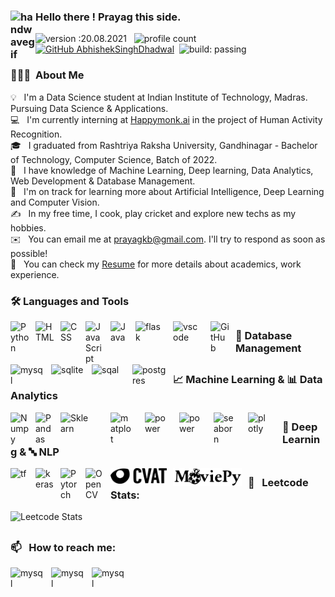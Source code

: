 
### <img alt="handwavegif" src="https://user-images.githubusercontent.com/39513876/112366216-8cfe7400-8cfe-11eb-8116-7d3dbae20e97.gif" width='40' align="left"/> Hello there ! Prayag this side.
![version :20.08.2021](https://img.shields.io/badge/version-20.08.2021-informational) &nbsp;
![profile count](https://komarev.com/ghpvc/?username=prayagkb&color=red)&nbsp;
[![GitHub AbhishekSinghDhadwal](https://img.shields.io/github/followers/prayagkb?label=follow&style=social)](https://github.com/prayagkb)&nbsp;
![build: passing](https://img.shields.io/badge/build-passing-success)

### 👨🏻‍💻 &nbsp;About Me

💡 &nbsp; I'm a Data Science student at Indian Institute of Technology, Madras. Pursuing Data Science & Applications.\
💻 &nbsp; I'm currently interning at <a href="https://happymonk.co/">Happymonk.ai</a> in the project of Human Activity Recognition.\
🎓 &nbsp; I graduated from Rashtriya Raksha University, Gandhinagar - Bachelor of Technology, Computer Science, Batch of 2022.\
🧠 &nbsp; I have knowledge of Machine Learning, Deep learning, Data Analytics, Web Development & Database Management.\
🌱 &nbsp; I'm on track for learning more about Artificial Intelligence, Deep Learning and Computer Vision.\
✍️ &nbsp; In my free time, I cook, play cricket and explore new techs as my hobbies.\
✉️ &nbsp; You can email me at prayagkb@gmail.com. I'll try to respond as soon as possible!\
📄 &nbsp; You can check my [Resume](https://drive.google.com/file/d/1e4Mx6X7IZuwaPb4RdfybzAcHsCB6T3f2/view?usp=sharing) for more details about academics, work experience.

### 🛠 Languages and Tools

<img align="left" alt="Python" width="30px" style="padding-right:10px;" title="Python"  src="https://cdn.jsdelivr.net/gh/devicons/devicon/icons/python/python-original.svg"/>
<img align="left" alt="HTML" width="30px" style="padding-right:10px;"  title="HTML" src="https://cdn.jsdelivr.net/gh/devicons/devicon/icons/html5/html5-plain.svg" />
<img align="left" alt="CSS" width="30px" style="padding-right:10px;"  title="CSS" src="https://cdn.jsdelivr.net/gh/devicons/devicon/icons/css3/css3-plain.svg" />
<img align="left" alt="JavaScript" width="30px" style="padding-right:10px;" title="JavaScript" src="https://cdn.jsdelivr.net/gh/devicons/devicon/icons/javascript/javascript-plain.svg" />
<img align="left" alt="Java" width="30px" style="padding-right:10px;"  title="Java" src="https://cdn.jsdelivr.net/gh/devicons/devicon/icons/java/java-original.svg"/>
<img align="left" alt="flask" width="40px" style="padding-right:20px;" title="Flask" src="https://cdn.cdnlogo.com/logos/f/80/flask.svg" />
<img align="left" alt="vscode" width="40px" style="padding-right:20px;" title="VScode" src="https://cdn.jsdelivr.net/gh/devicons/devicon/icons/vscode/vscode-original.svg" />
<img align="left" alt="GitHub" width="30px" style="padding-right:10px;" title="Github" src="https://cdn.jsdelivr.net/gh/devicons/devicon/icons/github/github-original.svg" />

##
##
### 📅 Database Management

<img align="left" alt="mysql" width="55px" style="padding-right:10px;"  title="MySQL" src="https://cdn.jsdelivr.net/gh/devicons/devicon/icons/mysql/mysql-original-wordmark.svg"/>
<img align="left" alt="sqlite" width="55px" style="padding-right:10px;"  title="SQLite" src="https://cdn.jsdelivr.net/gh/devicons/devicon/icons/sqlite/sqlite-plain-wordmark.svg"/>
<img align="left" alt="sqal" width="55px" style="padding-right:10px;"  title="SQAlchemy" src="https://cdn.jsdelivr.net/gh/devicons/devicon/icons/sqlalchemy/sqlalchemy-original.svg"/>
<img align="left" alt="postgres" width="55px" style="padding-right:10px;" title="PostgresSQL"  src="https://cdn.jsdelivr.net/gh/devicons/devicon/icons/postgresql/postgresql-original.svg"/>

##
##
### 📈 Machine Learning & 📊 Data Analytics

<img align="left" alt="Numpy" width="30px" style="padding-right:10px;" title="Numpy" src="https://cdn.jsdelivr.net/gh/devicons/devicon/icons/numpy/numpy-original.svg" />
<img align="left" alt="Pandas" width="30px" style="padding-right:10px;" title="Pandas" src="https://cdn.jsdelivr.net/gh/devicons/devicon/icons/pandas/pandas-original.svg" />
<img align="left" alt="Sklearn" width="50px" style="padding-right:30px;" title="Scikit Learn" src="https://upload.wikimedia.org/wikipedia/commons/0/05/Scikit_learn_logo_small.svg" />
<img align="left" alt="matplot" width="35px" style="padding-right:20px;" title="Matplotlib" src="https://upload.wikimedia.org/wikipedia/commons/0/01/Created_with_Matplotlib-logo.svg" />
<img align="left" alt="power" width="35px" style="padding-right:20px;" title="PowerBI" src="https://upload.wikimedia.org/wikipedia/commons/c/cf/New_Power_BI_Logo.svg" />
<img align="left" alt="power" width="35px" style="padding-right:20px;" title="Tableau" src="https://cdn.worldvectorlogo.com/logos/tableau-software.svg" />

<img align="left" alt="seaborn" width="35px" style="padding-right:20px;" title="Seaborn" src="https://seaborn.pydata.org/_images/logo-mark-lightbg.svg" />
<img align="left" alt="plotly" width="35px" style="padding-right:20px;" title="Plotly" src="https://www.vectorlogo.zone/logos/plot_ly/plot_ly-official.svg" />

##
##
### 🧠 Deep Learning & 🔤 NLP
 
<img align="left" alt="tf" width="30px" style="padding-right:10px;" title="TensorFlow" src="https://cdn.jsdelivr.net/gh/devicons/devicon/icons/tensorflow/tensorflow-original.svg" />
<img align="left" alt="keras" width="30px" style="padding-right:10px;" title="Keras" src="https://upload.wikimedia.org/wikipedia/commons/a/ae/Keras_logo.svg" />

<img align="left" alt="Pytorch" width="30px" style="padding-right:10px;" title="PyTorch" src="https://cdn.jsdelivr.net/gh/devicons/devicon/icons/pytorch/pytorch-original.svg" />
<img align="left" alt="OpenCV" width="30px" style="padding-right:10px;" title="OpenCV" src="https://upload.wikimedia.org/wikipedia/commons/3/32/OpenCV_Logo_with_text_svg_version.svg" />
<img align="left" alt="cvat" width="90px" style="padding-right:10px;" title="CVAT" src="https://github.com/prayagkb/ML-Mid-Mini-Projects/blob/main/CVAT-Logo-complet-300x83.svg" />
<img align="left" alt="MoviePy" width="110px" style="padding-right:10px;" title="MoviePy" src="https://github.com/prayagkb/ML-Mid-Mini-Projects/blob/main/header-image_.svg" />



##
##
### 🔢 &nbsp; Leetcode Stats:
![Leetcode Stats](https://leetcard.jacoblin.cool/prayag_kb?hide=ranking)

##
### 📫 &nbsp; How to reach me:

<a href="https://www.linkedin.com/in/prayag-kb/"><img align="left" alt="mysql" width="55px" style="padding-right:10px;" src="https://cdn.jsdelivr.net/gh/devicons/devicon/icons/linkedin/linkedin-original.svg"/></a> &nbsp;
<a href="mailto:prayagkb1@gmail.como"><img align="left" alt="mysql" width="55px" height="55px" style="padding-right:10px;" src="https://upload.wikimedia.org/wikipedia/commons/7/7e/Gmail_icon_%282020%29.svg"/></a> &nbsp;
<a href="https://instagram.com/prayag_kb"><img align="left" alt="mysql" width="55px" style="padding-right:10px;"  title="Insta" src="https://upload.wikimedia.org/wikipedia/commons/e/e7/Instagram_logo_2016.svg"/></a> &nbsp;
